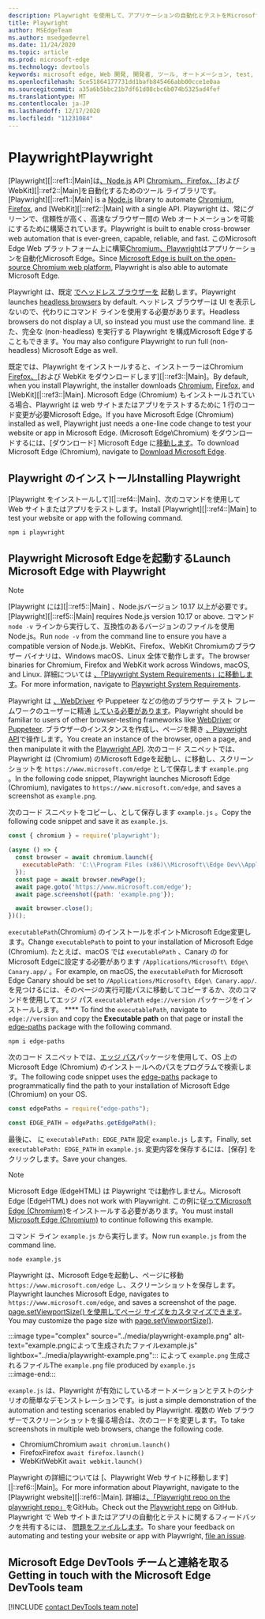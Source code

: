 ```yaml
---
description: Playwright を使用して、アプリケーションの自動化とテストをMicrosoft Edge
title: Playwright
author: MSEdgeTeam
ms.author: msedgedevrel
ms.date: 11/24/2020
ms.topic: article
ms.prod: microsoft-edge
ms.technology: devtools
keywords: microsoft edge, Web 開発, 開発者, ツール, オートメーション, test, playwright, node, javascript, npm
ms.openlocfilehash: 5ce51864177731dd1bafb845466abb00cce1e0aa
ms.sourcegitcommit: a35a6b5bbc21b7df61d08cbc6b074b5325ad4fef
ms.translationtype: MT
ms.contentlocale: ja-JP
ms.lasthandoff: 12/17/2020
ms.locfileid: "11231084"
---
```

# <span data-ttu-id="90eed-104">Playwright</span><span class="sxs-lookup"><span data-stu-id="90eed-104">Playwright</span></span>  

<span data-ttu-id="90eed-105">[Playwright][|::ref1::|Main]は[、Node.js][NodejsMain] API [][ChromiumHome] [Chromium、Firefox、][FirefoxMain][および WebKit][|::ref2::|Main]を自動化するためのツール ライブラリです。</span><span class="sxs-lookup"><span data-stu-id="90eed-105">[Playwright][|::ref1::|Main] is a [Node.js][NodejsMain] library to automate [Chromium][ChromiumHome], [Firefox][FirefoxMain], and [WebKit][|::ref2::|Main] with a single API.</span></span>  <span data-ttu-id="90eed-106">Playwright は、常にグリーンで、信頼性が高く、高速なブラウザー間の Web オートメーションを可能にするために構築されています。</span><span class="sxs-lookup"><span data-stu-id="90eed-106">Playwright is built to enable cross-browser web automation that is ever-green, capable, reliable, and fast.</span></span>  <span data-ttu-id="90eed-107">このMicrosoft Edge Web プラットフォーム上に構築[Chromium、Playwright][MicrosoftBlogsWindowsExperience20181206]はアプリケーションを自動化Microsoft Edge。</span><span class="sxs-lookup"><span data-stu-id="90eed-107">Since [Microsoft Edge is built on the open-source Chromium web platform][MicrosoftBlogsWindowsExperience20181206], Playwright is also able to automate Microsoft Edge.</span></span>  

<span data-ttu-id="90eed-108">Playwright は、既定 [でヘッドレス ブラウザーを][WikiHeadlessBrowser] 起動します。</span><span class="sxs-lookup"><span data-stu-id="90eed-108">Playwright launches [headless browsers][WikiHeadlessBrowser] by default.</span></span>  <span data-ttu-id="90eed-109">ヘッドレス ブラウザーは UI を表示しないので、代わりにコマンド ラインを使用する必要があります。</span><span class="sxs-lookup"><span data-stu-id="90eed-109">Headless browsers do not display a UI, so instead you must use the command line.</span></span>  <span data-ttu-id="90eed-110">また、完全な \(non-headless\) を実行する Playwright を構成Microsoft Edgeすることもできます。</span><span class="sxs-lookup"><span data-stu-id="90eed-110">You may also configure Playwright to run full \(non-headless\) Microsoft Edge as well.</span></span>  

<span data-ttu-id="90eed-111">既定では、Playwright をインストールすると、インストーラーは[][ChromiumHome]Chromium [Firefox、][FirefoxMain][および WebKit をダウンロードします][|::ref3::|Main]。</span><span class="sxs-lookup"><span data-stu-id="90eed-111">By default, when you install Playwright, the installer downloads [Chromium][ChromiumHome], [Firefox][FirefoxMain], and [WebKit][|::ref3::|Main].</span></span>  <span data-ttu-id="90eed-112">Microsoft Edge \(Chromium\) もインストールされている場合、Playwright は web サイトまたはアプリをテストするために 1 行のコード変更が必要Microsoft Edge。</span><span class="sxs-lookup"><span data-stu-id="90eed-112">If you have Microsoft Edge \(Chromium\) installed as well, Playwright just needs a one-line code change to test your website or app in Microsoft Edge.</span></span>  <span data-ttu-id="90eed-113">\(Microsoft Edge\Chromium) をダウンロードするには、[ダウンロード] Microsoft Edge に[移動します][MicrosoftEdgeDownload]。</span><span class="sxs-lookup"><span data-stu-id="90eed-113">To download Microsoft Edge \(Chromium\), navigate to [Download Microsoft Edge][MicrosoftEdgeDownload].</span></span>  

## <span data-ttu-id="90eed-114">Playwright のインストール</span><span class="sxs-lookup"><span data-stu-id="90eed-114">Installing Playwright</span></span>  

<span data-ttu-id="90eed-115">[Playwright をインストールして][|::ref4::|Main]、次のコマンドを使用して Web サイトまたはアプリをテストします。</span><span class="sxs-lookup"><span data-stu-id="90eed-115">Install [Playwright][|::ref4::|Main] to test your website or app with the following command.</span></span>  

```shell
npm i playwright
```  

## <span data-ttu-id="90eed-116">Playwright Microsoft Edgeを起動する</span><span class="sxs-lookup"><span data-stu-id="90eed-116">Launch Microsoft Edge with Playwright</span></span>  

> [!NOTE]
> <span data-ttu-id="90eed-117">[Playwright には][|::ref5::|Main] 、Node.jsバージョン 10.17 以上が必要です。</span><span class="sxs-lookup"><span data-stu-id="90eed-117">[Playwright][|::ref5::|Main] requires Node.js version 10.17 or above.</span></span> <span data-ttu-id="90eed-118">コマンド `node -v` ラインから実行して、互換性のあるバージョンのファイルを使用Node.js。</span><span class="sxs-lookup"><span data-stu-id="90eed-118">Run `node -v` from the command line to ensure you have a compatible version of Node.js.</span></span>  <span data-ttu-id="90eed-119">WebKit、Firefox、WebKit Chromiumのブラウザー バイナリは、Windows macOS、Linux 全体で動作します。</span><span class="sxs-lookup"><span data-stu-id="90eed-119">The browser binaries for Chromium, Firefox and WebKit work across Windows, macOS, and Linux.</span></span> <span data-ttu-id="90eed-120">詳細については [、「Playwright System Requirements」に移動します][PlaywrightSystemRequirements]。</span><span class="sxs-lookup"><span data-stu-id="90eed-120">For more information, navigate to [Playwright System Requirements][PlaywrightSystemRequirements].</span></span>  

<span data-ttu-id="90eed-121">Playwright は [、WebDriver][WebDriverChromiumMain] や Puppeteer などの他のブラウザー テスト フレームワークのユーザーに精通 [している必要があります][PuppeteerMain]。</span><span class="sxs-lookup"><span data-stu-id="90eed-121">Playwright should be familiar to users of other browser-testing frameworks like [WebDriver][WebDriverChromiumMain] or [Puppeteer][PuppeteerMain].</span></span>  <span data-ttu-id="90eed-122">ブラウザーのインスタンスを作成し、ページを開き [、Playwright API][PlaywrightAPIReference]で操作します。</span><span class="sxs-lookup"><span data-stu-id="90eed-122">You create an instance of the browser, open a page, and then manipulate it with the [Playwright API][PlaywrightAPIReference].</span></span>  <span data-ttu-id="90eed-123">次のコード スニペットでは、Playwright は \(Chromium\) のMicrosoft Edgeを起動し、に移動し、スクリーンショットを `https://www.microsoft.com/edge` として保存します `example.png` 。</span><span class="sxs-lookup"><span data-stu-id="90eed-123">In the following code snippet, Playwright launches Microsoft Edge \(Chromium\), navigates to `https://www.microsoft.com/edge`, and saves a screenshot as `example.png`.</span></span>  

<span data-ttu-id="90eed-124">次のコード スニペットをコピーし、として保存します `example.js` 。</span><span class="sxs-lookup"><span data-stu-id="90eed-124">Copy the following code snippet and save it as `example.js`.</span></span>  

```javascript
const { chromium } = require('playwright');

(async () => {
  const browser = await chromium.launch({
    executablePath: 'C:\\Program Files (x86)\\Microsoft\\Edge Dev\\Application\\msedge.exe'
  });
  const page = await browser.newPage();
  await page.goto('https://www.microsoft.com/edge');
  await page.screenshot({path: 'example.png'});

  await browser.close();
})();
```  

<span data-ttu-id="90eed-125">`executablePath`\(Chromium\) のインストールをポイントMicrosoft Edge変更します。</span><span class="sxs-lookup"><span data-stu-id="90eed-125">Change `executablePath` to point to your installation of Microsoft Edge \(Chromium\).</span></span>  <span data-ttu-id="90eed-126">たとえば、macOS では `executablePath` 、Canary の for Microsoft Edgeに設定する必要があります `/Applications/Microsoft\ Edge\ Canary.app/` 。</span><span class="sxs-lookup"><span data-stu-id="90eed-126">For example, on macOS, the `executablePath` for Microsoft Edge Canary should be set to `/Applications/Microsoft\ Edge\ Canary.app/`.</span></span>  <span data-ttu-id="90eed-127">を見つけるには、そのページの実行可能パスに移動してコピーするか、次のコマンドを使用してエッジ パス `executablePath` `edge://version` パッケージをインストールします。 \*\*\*\* [][npmEdgePaths]</span><span class="sxs-lookup"><span data-stu-id="90eed-127">To find the `executablePath`, navigate to `edge://version` and copy the **Executable path** on that page or install the [edge-paths][npmEdgePaths] package with the following command.</span></span>  

```shell
npm i edge-paths
```  

<span data-ttu-id="90eed-128">次のコード スニペットでは、[エッジ パス][npmEdgePaths]パッケージを使用して、OS 上の Microsoft Edge \(Chromium\) のインストールへのパスをプログラムで検索します。</span><span class="sxs-lookup"><span data-stu-id="90eed-128">The following code snippet uses the [edge-paths][npmEdgePaths] package to programmatically find the path to your installation of Microsoft Edge \(Chromium\) on your OS.</span></span>  

```javascript
const edgePaths = require("edge-paths");

const EDGE_PATH = edgePaths.getEdgePath();
```  

<span data-ttu-id="90eed-129">最後に、 に `executablePath: EDGE_PATH` 設定 `example.js` します。</span><span class="sxs-lookup"><span data-stu-id="90eed-129">Finally, set `executablePath: EDGE_PATH` in `example.js`.</span></span>  <span data-ttu-id="90eed-130">変更内容を保存するには、[保存] をクリックします。</span><span class="sxs-lookup"><span data-stu-id="90eed-130">Save your changes.</span></span>  

> [!NOTE]
> <span data-ttu-id="90eed-131">Microsoft Edge \(EdgeHTML\) は Playwright では動作しません。</span><span class="sxs-lookup"><span data-stu-id="90eed-131">Microsoft Edge \(EdgeHTML\) does not work with Playwright.</span></span>  <span data-ttu-id="90eed-132">この例に従[ってMicrosoft Edge \(Chromium\)][MicrosoftEdgeDownload]をインストールする必要があります。</span><span class="sxs-lookup"><span data-stu-id="90eed-132">You must install [Microsoft Edge \(Chromium\)][MicrosoftEdgeDownload] to continue following this example.</span></span>  

<span data-ttu-id="90eed-133">コマンド ライン `example.js` から実行します。</span><span class="sxs-lookup"><span data-stu-id="90eed-133">Now run `example.js` from the command line.</span></span>  

```shell
node example.js
```  

<span data-ttu-id="90eed-134">Playwright は、Microsoft Edgeを起動し、ページに移動 `https://www.microsoft.com/edge` し、スクリーンショットを保存します。</span><span class="sxs-lookup"><span data-stu-id="90eed-134">Playwright launches Microsoft Edge, navigates to `https://www.microsoft.com/edge`, and saves a screenshot of the page.</span></span>  <span data-ttu-id="90eed-135">[page.setViewportSize() を使用してページ サイズをカスタマイズできます][PlaywrightAPIPageSetViewport]。</span><span class="sxs-lookup"><span data-stu-id="90eed-135">You may customize the page size with [page.setViewportSize()][PlaywrightAPIPageSetViewport].</span></span>  

:::image type="complex" source="../media/playwright-example.png" alt-text="example.pngによって生成されたファイルexample.js" lightbox="../media/playwright-example.png":::
    <span data-ttu-id="90eed-137">によって `example.png` 生成されるファイル</span><span class="sxs-lookup"><span data-stu-id="90eed-137">The `example.png` file produced by</span></span> `example.js`  
:::image-end:::  

`example.js` <span data-ttu-id="90eed-138">は、Playwright が有効にしているオートメーションとテストのシナリオの簡単なデモンストレーションです。</span><span class="sxs-lookup"><span data-stu-id="90eed-138">is just a simple demonstration of the automation and testing scenarios enabled by Playwright.</span></span>  <span data-ttu-id="90eed-139">複数の Web ブラウザーでスクリーンショットを撮る場合は、次のコードを変更します。</span><span class="sxs-lookup"><span data-stu-id="90eed-139">To take screenshots in multiple web browsers, change the following code.</span></span>  

*   <span data-ttu-id="90eed-140">Chromium</span><span class="sxs-lookup"><span data-stu-id="90eed-140">Chromium</span></span>  `await chromium.launch()`  
*   <span data-ttu-id="90eed-141">Firefox</span><span class="sxs-lookup"><span data-stu-id="90eed-141">Firefox</span></span>  `await firefox.launch()`  
*   <span data-ttu-id="90eed-142">WebKit</span><span class="sxs-lookup"><span data-stu-id="90eed-142">WebKit</span></span>  `await webkit.launch()`  

<span data-ttu-id="90eed-143">Playwright の詳細については [、Playwright Web サイトに移動します][|::ref6::|Main]。</span><span class="sxs-lookup"><span data-stu-id="90eed-143">For more information about Playwright, navigate to the [Playwright website][|::ref6::|Main].</span></span>  <span data-ttu-id="90eed-144">詳細は[、「Playwright repo on the playwright repo」][PlaywrightRepo]をGitHub。</span><span class="sxs-lookup"><span data-stu-id="90eed-144">Check out the  [Playwright repo][PlaywrightRepo] on GitHub.</span></span>  <span data-ttu-id="90eed-145">Playwright で Web サイトまたはアプリの自動化とテストに関するフィードバックを共有するには、 [問題をファイルします][PlaywrightRepoNewIssue]。</span><span class="sxs-lookup"><span data-stu-id="90eed-145">To share your feedback on automating and testing your website or app with Playwright, [file an issue][PlaywrightRepoNewIssue].</span></span>  

## <span data-ttu-id="90eed-146">Microsoft Edge DevTools チームと連絡を取る</span><span class="sxs-lookup"><span data-stu-id="90eed-146">Getting in touch with the Microsoft Edge DevTools team</span></span>  

[!INCLUDE [contact DevTools team note](../devtools-guide-chromium/includes/contact-devtools-team-note.md)]  

<!-- links -->  

[WebdriverChromiumMain]: ../webdriver-chromium/index.md "WebDriver (Chromium) |Microsoft Docs"  
[PuppeteerMain]: ../puppeteer/index.md "パペット|Microsoft Docs"  

[MicrosoftBlogsWindowsExperience20181206]: https://blogs.windows.com/windowsexperience/2018/12/06/microsoft-edge-making-the-web-better-through-more-open-source-collaboration "Microsoft Edge: より多くのオープンソースのコラボレーション を通じて Web をより良く|Microsoft Experience Blog"  

[MicrosoftEdgeDownload]: https://microsoft.com/edge "ダウンロード Microsoft Edge"  

[ChromiumHome]: https://www.chromium.org/Home "Chromium |The Chromium プロジェクト"  

[FirefoxMain]: https://www.mozilla.org/firefox "Mozilla Firefox"  

[NodejsMain]: https://nodejs.org "Node.js"  

[npmEdgePaths]: https://www.npmjs.com/package/edge-paths "edge-paths |npm"  

[PlaywrightMain]: https://playwright.dev "Playwright"  
[PlaywrightAPIReference]: https://playwright.dev#?path=docs/api.md "Playwright API リファレンス"  
[PlaywrightAPIPageSetViewport]: https://playwright.dev#?path=docs%2Fapi.md&q=pagesetviewportsizeviewportsize "page.setViewportSize(viewportSize) |Playwright API リファレンス"    
[PlaywrightSystemRequirements]: https://playwright.dev#?path=docs/intro.md&q=system-requirements "Playwright のシステム要件"  

[PlaywrightRepo]: https://github.com/microsoft/playwright "Playwright |GitHub"  
[PlaywrightRepoNewIssue]: https://github.com/microsoft/playwright/issues/new/choose "Playwright repo |GitHub"  

[WebKitMain]: https://webkit.org "WebKit"  

[WikiHeadlessBrowser]: https://en.wikipedia.org/wiki/Headless_browser "ヘッドレス ブラウザー |Wikipedia"  
